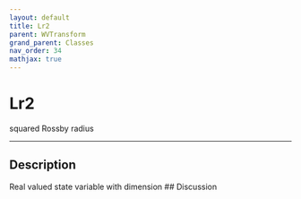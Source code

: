```yaml
---
layout: default
title: Lr2
parent: WVTransform
grand_parent: Classes
nav_order: 34
mathjax: true
---
```


#  Lr2

squared Rossby radius


---

## Description
Real valued state variable with dimension ## Discussion

